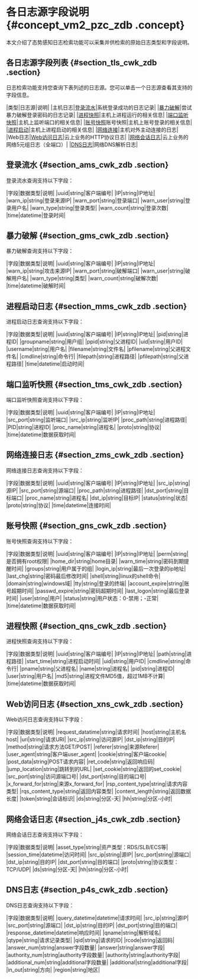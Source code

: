 # 各日志源字段说明 {#concept_vm2_pzc_zdb .concept}

本文介绍了态势感知日志检索功能可以采集并供检索的原始日志类型和字段说明。

## 各日志源字段列表 {#section_tls_cwk_zdb .section}

日志检索功能支持您查询下表列述的日志源。您可以单击一个日志源查看其支持的字段信息。

|类型|日志源|说明|
|主机日志|[登录流水](#section_ams_cwk_zdb)|系统登录成功的日志记录|
|[暴力破解](#section_gms_cwk_zdb)|尝试暴力破解登录密码的日志记录|
|[进程快照](#section_qns_cwk_zdb)|主机上进程运行的相关信息|
|[端口监听快照](#section_tms_cwk_zdb)|主机上监听端口的相关信息|
|[账号快照](#section_gns_cwk_zdb)账号快照|主机上账号登录的相关信息|
|[进程启动](#section_mms_cwk_zdb)|主机上进程启动的相关信息|
|[网络连接](#section_zms_cwk_zdb)|主机对外主动连接的日志|
|Web日志|[Web访问日志](#section_xns_cwk_zdb)|云上业务的HTTP协议日志|
|[网络会话日志](#section_j4s_cwk_zdb)|云上业务的网络5元组日志（全端口）|
|[DNS日志](#section_p4s_cwk_zdb)|网络DNS解析日志|

## 登录流水 {#section_ams_cwk_zdb .section}

登录流水查询支持以下字段：

|字段|数据类型|说明|
|uuid|string|客户端编号|
|IP|string|IP地址|
|warn\_ip|string|登录来源IP|
|warn\_port|string|登录端口|
|warn\_user|string|登录用户名|
|warn\_type|string|登录类型|
|warn\_count|string|登录次数|
|time|datetime|登录时间|

## 暴力破解 {#section_gms_cwk_zdb .section}

暴力破解查询支持以下字段：

|字段|数据类型|说明|
|uuid|string|客户端编号|
|IP|string|IP地址|
|warn\_ip|string|攻击来源IP|
|warn\_port|string|破解端口|
|warn\_user|string|破解用户名|
|warn\_type|string|类型|
|warn\_count|string|破解次数|
|time|datetime|破解时间|

## 进程启动日志 {#section_mms_cwk_zdb .section}

进程启动日志查询支持以下字段：

|字段|数据类型|说明|
|uuid|string|客户端编号|
|IP|string|IP地址|
|pid|string|进程ID|
|groupname|string|用户组|
|ppid|string|父进程ID|
|uid|string|用户ID|
|username|string|用户名|
|filename|string|文件名|
|pfilename|string|父进程文件名|
|cmdline|string|命令行|
|filepath|string|进程路径|
|pfilepath|string|父进程路径|
|time|datetime|启动时间|

## 端口监听快照 {#section_tms_cwk_zdb .section}

端口监听快照查询支持以下字段：

|字段|数据类型|说明|
|uuid|string|客户端编号|
|IP|string|IP地址|
|src\_port|string|监听端口|
|src\_ip|string|监听IP|
|proc\_path|string|进程路径|
|PID|string|进程ID|
|proc\_name|string|进程名|
|proto|string|协议|
|time|datetime|数据获取时间|

## 网络连接日志 {#section_zms_cwk_zdb .section}

网络连接日志查询支持以下字段：

|字段|数据类型|说明|
|uuid|string|客户端编号|
|IP|string|IP地址|
|src\_ip|string|源IP|
|src\_port|string|源端口|
|proc\_path|string|进程路径|
|dst\_port|string|目标端口|
|proc\_name|string|进程名|
|dst\_ip|string|目标IP|
|status|string|状态|
|proto|string|协议|
|time|datetime|连接时间|

## 账号快照 {#section_gns_cwk_zdb .section}

账号快照查询支持以下字段：

|字段|数据类型|说明|
|uuid|string|客户端编号|
|IP|string|IP地址|
|perm|string|是否拥有root权限|
|home\_dir|string|home目录|
|warn\_time|string|密码到期提醒时间|
|groups|string|用户属于的组|
|login\_ip|string|最后一次登录的ip地址|
|last\_chg|string|密码最后修改时间|
|shell|string|linux的shell命令|
|domain|string|windows域|
|tty|string|登录的终端|
|account\_expire|string|账号超期时间|
|passwd\_expire|string|密码超期时间|
|last\_logon|string|最后登录时间|
|user|string|用户|
|status|string|用户状态：0-禁用；-正常|
|time|datetime|数据获取时间|

## 进程快照 {#section_qns_cwk_zdb .section}

进程快照查询支持以下字段：

|字段|数据类型|说明|
|uuid|string|客户端编号|
|IP|string|IP地址|
|path|string|进程路径|
|start\_time|string|进程启动时间|
|uid|string|用户ID|
|cmdline|string|命令行|
|pname|string|父进程名|
|name|string|进程名|
|pid|string|进程ID|
|user|string|用户名|
|md5|string|进程文件MD5值，超过1MB不计算|
|time|datetime|数据获取时间|

## Web访问日志 {#section_xns_cwk_zdb .section}

Web访问日志查询支持以下字段：

|字段|数据类型|说明|
|request\_datatime|string|请求时间|
|host|string|主机名host|
|uri|string|请求URI|
|src\_ip|string|访问源IP|
|dst\_ip|string|目的IP|
|method|string|请求方法GET/POST|
|referer|string|来源Referer|
|user\_agent|string|客户端user\_agent|
|cookie|string|客户端cookie|
|post\_data|string|POST请求内容|
|ret\_code|string|返回响应码|
|jump\_location|string|跳转到的URL|
|set\_cookie|string|返回的set\_cookie|
|src\_port|string|访问源端口号|
|dst\_port|string|目的端口号|
|x\_forward\_for|string|来源x\_forward\_for|
|rsp\_content\_type|string|请求内容类型|
|rqs\_content\_type|string|返回内容类型|
|content\_length|string|返回数据长度|
|token|string|会话标识|
|ds|string|分区-天|
|hh|string|分区-小时|

## 网络会话日志 {#section_j4s_cwk_zdb .section}

网络会话日志查询支持以下字段：

|字段|数据类型|说明|
|asset\_type|string|资产类型：RDS/SLB/ECS等|
|session\_time|datetime|访问时间|
|src\_ip|string|源IP|
|src\_port|string|源端口|
|dst\_ip|string|目的IP|
|dst\_port|string|目的端口|
|proto|string|协议类型：TCP/UDP|
|ds|string|分区-天|
|hh|string|分区-小时|

## DNS日志 {#section_p4s_cwk_zdb .section}

DNS日志查询支持以下字段：

|字段|数据类型|说明|
|query\_datetime|datetime|请求时间|
|src\_ip|string|源IP|
|src\_port|string|源端口|
|dst\_ip|string|目的IP|
|dst\_port|string|目的端口|
|response\_datetime|datetime|响应时间|
|qname|string|解析域名|
|qtype|string|请求记录类型|
|qid|string|请求的ID|
|rcode|string|返回码|
|answer\_num|string|answer字段数量|
|answer|string|answer字段|
|authority\_num|string|authority字段数量|
|authority|string|authority字段|
|additional\_num|string|additional字段数量|
|additional|string|additional字段|
|in\_out|string|方向|
|region|string|地区|

